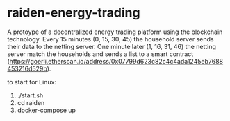 # raiden-energy-trading
A protoype of a decentralized energy trading platform using the blockchain technology.
Every 15 minutes (0, 15, 30, 45) the household server sends their data to the netting server. One minute later (1, 16, 31, 46) the netting server match the households and sends a list to a smart contract (https://goerli.etherscan.io/address/0x07799d623c82c4c4ada1245eb7688453216d529b).

to start for Linux:
1. ./start.sh
2. cd raiden
3. docker-compose up

